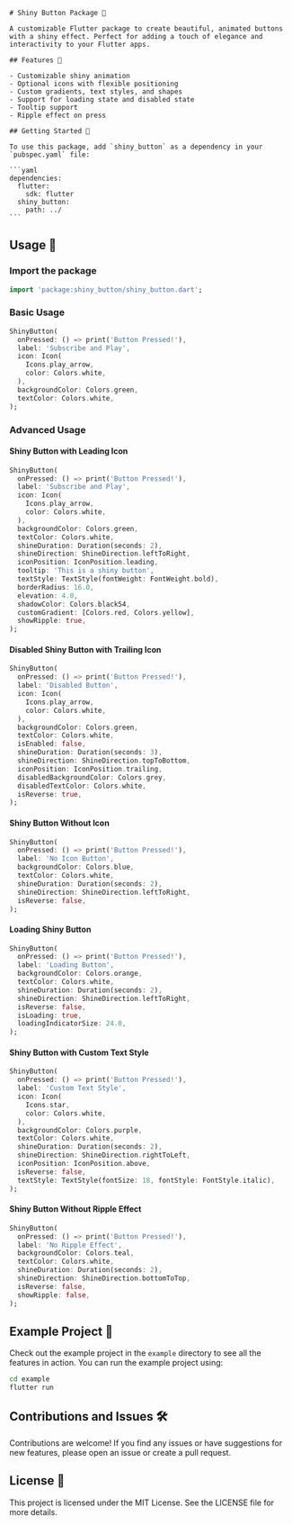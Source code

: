 ````
# Shiny Button Package 🌟

A customizable Flutter package to create beautiful, animated buttons with a shiny effect. Perfect for adding a touch of elegance and interactivity to your Flutter apps.

## Features 🎨

- Customizable shiny animation
- Optional icons with flexible positioning
- Custom gradients, text styles, and shapes
- Support for loading state and disabled state
- Tooltip support
- Ripple effect on press

## Getting Started 🚀

To use this package, add `shiny_button` as a dependency in your `pubspec.yaml` file:

```yaml
dependencies:
  flutter:
    sdk: flutter
  shiny_button:
    path: ../
```

````

## Usage 📖

### Import the package

```dart
import 'package:shiny_button/shiny_button.dart';
```

### Basic Usage

```dart
ShinyButton(
  onPressed: () => print('Button Pressed!'),
  label: 'Subscribe and Play',
  icon: Icon(
    Icons.play_arrow,
    color: Colors.white,
  ),
  backgroundColor: Colors.green,
  textColor: Colors.white,
);
```

### Advanced Usage

#### Shiny Button with Leading Icon

```dart
ShinyButton(
  onPressed: () => print('Button Pressed!'),
  label: 'Subscribe and Play',
  icon: Icon(
    Icons.play_arrow,
    color: Colors.white,
  ),
  backgroundColor: Colors.green,
  textColor: Colors.white,
  shineDuration: Duration(seconds: 2),
  shineDirection: ShineDirection.leftToRight,
  iconPosition: IconPosition.leading,
  tooltip: 'This is a shiny button',
  textStyle: TextStyle(fontWeight: FontWeight.bold),
  borderRadius: 16.0,
  elevation: 4.0,
  shadowColor: Colors.black54,
  customGradient: [Colors.red, Colors.yellow],
  showRipple: true,
);
```

#### Disabled Shiny Button with Trailing Icon

```dart
ShinyButton(
  onPressed: () => print('Button Pressed!'),
  label: 'Disabled Button',
  icon: Icon(
    Icons.play_arrow,
    color: Colors.white,
  ),
  backgroundColor: Colors.green,
  textColor: Colors.white,
  isEnabled: false,
  shineDuration: Duration(seconds: 3),
  shineDirection: ShineDirection.topToBottom,
  iconPosition: IconPosition.trailing,
  disabledBackgroundColor: Colors.grey,
  disabledTextColor: Colors.white,
  isReverse: true,
);
```

#### Shiny Button Without Icon

```dart
ShinyButton(
  onPressed: () => print('Button Pressed!'),
  label: 'No Icon Button',
  backgroundColor: Colors.blue,
  textColor: Colors.white,
  shineDuration: Duration(seconds: 2),
  shineDirection: ShineDirection.leftToRight,
  isReverse: false,
);
```

#### Loading Shiny Button

```dart
ShinyButton(
  onPressed: () => print('Button Pressed!'),
  label: 'Loading Button',
  backgroundColor: Colors.orange,
  textColor: Colors.white,
  shineDuration: Duration(seconds: 2),
  shineDirection: ShineDirection.leftToRight,
  isReverse: false,
  isLoading: true,
  loadingIndicatorSize: 24.0,
);
```

#### Shiny Button with Custom Text Style

```dart
ShinyButton(
  onPressed: () => print('Button Pressed!'),
  label: 'Custom Text Style',
  icon: Icon(
    Icons.star,
    color: Colors.white,
  ),
  backgroundColor: Colors.purple,
  textColor: Colors.white,
  shineDuration: Duration(seconds: 2),
  shineDirection: ShineDirection.rightToLeft,
  iconPosition: IconPosition.above,
  isReverse: false,
  textStyle: TextStyle(fontSize: 18, fontStyle: FontStyle.italic),
);
```

#### Shiny Button Without Ripple Effect

```dart
ShinyButton(
  onPressed: () => print('Button Pressed!'),
  label: 'No Ripple Effect',
  backgroundColor: Colors.teal,
  textColor: Colors.white,
  shineDuration: Duration(seconds: 2),
  shineDirection: ShineDirection.bottomToTop,
  isReverse: false,
  showRipple: false,
);
```

## Example Project 📂

Check out the example project in the `example` directory to see all the features in action. You can run the example project using:

```sh
cd example
flutter run
```

## Contributions and Issues 🛠

Contributions are welcome! If you find any issues or have suggestions for new features, please open an issue or create a pull request.

## License 📄

This project is licensed under the MIT License. See the LICENSE file for more details.

```

```
